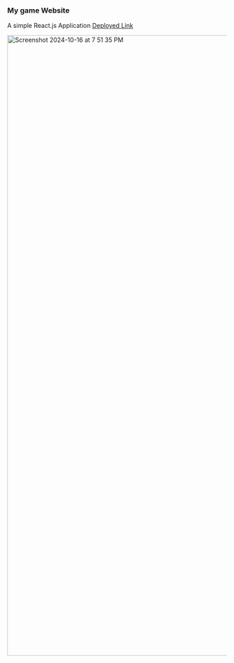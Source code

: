### My game Website
A simple React.js Application [Deployed Link](https://aryan-gamify.netlify.app/)


<img width="1424" alt="Screenshot 2024-10-16 at 7 51 35 PM" src="https://github.com/user-attachments/assets/f6eb68a2-416a-483c-893f-134bc08fc302">
